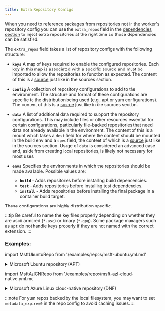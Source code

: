 ```yaml
---
title: Extra Repository Configs
---
```


When you need to reference packages from repositories not in the worker's
repository config you can use the `extra_repos` field in the [dependencies
section](spec#dependencies-section) to inject extra repositories at
the right time so those dependencies can be satisfied.

The `extra_repos` field takes a list of repository configs with the following
structure:

- **`keys`**
  A map of keys required to enable the configured repositories. Each key in
  this map is associated with a specific source and must be imported to allow
  the repositories to function as expected. The content of this is a
  [source](sources.md) just like in the sources section. 

- **`config`**
  A collection of repository configurations to add to the environment. The
  structure and format of these configurations are specific to the distribution
  being used (e.g., apt or yum configurations). The content of this is a
  [source](sources.md) just like in the sources section.

- **`data`**
  A list of additional data required to support the repository configurations.
  This may include files or other resources essential for certain
  configurations, particularly file-backed repositories that need data not
  already available in the environment. The content of this is a mount which
  takes a `dest` field for where the content should be mounted in the build env
  and a `spec` field, the content of which is a [source](sources.md) just like
  in the sources section. Usage of `data` is considered an advanced case and,
  aside from creating local repositories, is likely not necessary for most
  uses.

- **`envs`**
  Specifies the environments in which the repositories should be made
  available. Possible values are:
  - **`build`** - Adds repositories before installing build dependencies.
  - **`test`** - Adds repositories before installing test dependencies.
  - **`install`** - Adds repositories before installing the final package in a
    container build target.

These configurations are highly distribution specific.

:::tip
Be careful to name the key files properly depending on whether they are ascii armored (`*.asc`) or binary (`*.gpg`). 
Some package managers such as `apt` do not handle keys properly if they are not named with the correct extension.
:::

### Examples:

import MsftUbuntuRepo from './examples/repos/msft-ubuntu.yml.md'

<details>
<summary>Microsoft Ubuntu repository (APT)</summary>
<MsftUbuntuRepo />
</details>

import MsftAzlCNRepo from './examples/repos/msft-azl-cloud-native.yml.md'

<details>
<summary>Microsoft Azure Linux cloud-native repository (DNF)</summary>
<MsftAzlCNRepo />
</details>


:::note
For yum repos backed by the local filesystem, you may want to set `metadata_expire=0` in the repo config to avoid caching issues.
:::
